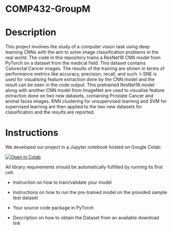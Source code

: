 # COMP432-GroupM

# Description

This project involves the study of a computer vision task using deep learning CNNs with the aim to solve image classification problems in the real world. The code in this repository trains a ResNet18 CNN model from PyTorch on a dataset from the medical field. This dataset contains Colorectal Cancer images. The results of the training are shown in terms of performance metrics like accuracy, precision, recall, and such. t-SNE is used for visualising feature extraction done by the CNN model and the result can be seen in the code output. This pretrained ResNet18 model along with another CNN model from ImageNet are used to visualise feature extraction done on two new datasets, containing Prostate Cancer and animal faces images. KNN clustering for unsupervised learning and SVM for supervised learning are then applied to the two new datasets for classification and the results are reported.


# Instructions

We developed our project in a Jupyter notebook hosted on Google Colab: 

[![Open In Colab](https://colab.research.google.com/assets/colab-badge.svg)](https://colab.research.google.com/github/mkandaleft/COMP432-GroupM/blob/main/Comp432.ipynb)

All library requirements should be automatically fulfilled by running its first cell.
  
- Instruction on how to train/validate your model
  
- Instructions on how to run the pre-trained model on the provided sample test dataset
  
- Your source code package in PyTorch
  
- Description on how to obtain the Dataset from an available download link
